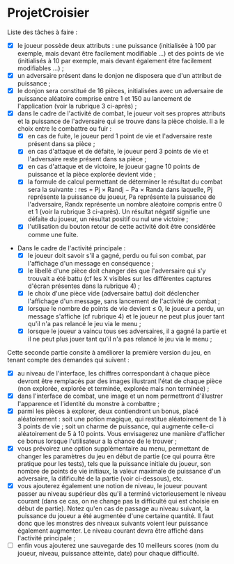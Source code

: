 # ProjetCroisier

Liste des tâches à faire :

- [x] le joueur possède deux attributs : une puissance (initialisée à 100 par exemple, mais devant être facilement modifiable ...) et des points de vie (initialisés à 10 par exemple, mais devant également être facilement modifiables ...) ;
- [x] un adversaire présent dans le donjon ne disposera que d'un attribut de puissance ;
- [x] le donjon sera constitué de 16 pièces, initialisées avec un adversaire de puissance aléatoire comprise entre 1 et 150 au lancement de l'application (voir la rubrique 3 ci-après) ;
- [x] dans le cadre de l'activité de combat, le joueur voit ses propres attributs et la puissance de l'adversaire qui se trouve dans la pièce choisie. Il a le choix entre le combattre ou fuir :
  - [x] en cas de fuite, le joueur perd 1 point de vie et l'adversaire reste présent dans sa pièce ;
  - [x] en cas d'attaque et de défaite, le joueur perd 3 points de vie et l'adversaire reste présent dans sa pièce ;
  - [x] en cas d'attaque et de victoire, le joueur gagne 10 points de puissance et la pièce explorée devient vide ;
  - [x] la formule de calcul permettant de déterminer le résultat du combat sera la suivante : res = Pj × Randj − Pa × Randa dans laquelle, Pj représente la puissance du joueur, Pa représente la puissance de l'adversaire, Randx représente un nombre aléatoire compris entre 0 et 1 (voir la rubrique 3 ci-après). Un résultat négatif signifie une défaite du joueur, un résultat positif ou nul une victoire ;
  - [x] l'utilisation du bouton retour de cette activité doit être considérée comme une fuite.
- Dans le cadre de l'activité principale :
  - [x] le joueur doit savoir s'il a gagné, perdu ou fui son combat, par l'affichage d'un message en conséquence ;
  - [x] le libellé d'une pièce doit changer dès que l'adversaire qui s'y trouvait a été battu (cf les X visibles sur les différentes captures d'écran présentes dans la rubrique 4) ;
  - [x] le choix d'une pièce vide (adversaire battu) doit déclencher l'affichage d'un message, sans lancement de l'activité de combat ;
  - [x] lorsque le nombre de points de vie devient ≤ 0, le joueur a perdu, un message s'affiche (cf rubrique 4) et le joueur ne peut plus jouer tant qu'il n'a pas relancé le jeu via le menu ;
  - [x] lorsque le joueur a vaincu tous ses adversaires, il a gagné la partie et il ne peut plus jouer tant qu'il n'a pas relancé le jeu via le menu ;

Cette seconde partie consite à améliorer la première version du jeu, en tenant compte des demandes qui suivent :

- [x] au niveau de l'interface, les chiffres correspondant à chaque pièce devront être remplacés par des images illustrant l'état de chaque pièce (non explorée, explorée et terminée, explorée mais non terminée) ;
- [x] dans l'interface de combat, une image et un nom permettront d'illustrer l'apparence et l'identité du monstre à combattre ;
- [x] parmi les pièces à explorer, deux contiendront un bonus, placé aléatoirement : soit une potion magique, qui restitue aléatoirement de 1 à 3 points de vie ; soit un charme de puissance, qui augmente celle-ci aléatoirement de 5 à 10 points. Vous envisagerez une manière d'afficher ce bonus lorsque l'utilisateur a la chance de le trouver ;
- [x] vous prévoirez une option supplémentaire au menu, permettant de changer les paramètres du jeu en début de partie (ce qui pourra être pratique pour les tests), tels que la puissance initiale du joueur, son nombre de points de vie initiaux, la valeur maximale de puissance d'un adversaire, la difificulté de la partie (voir ci-dessous), etc.
- [x] vous ajouterez également une notion de niveau, le joueur pouvant passer au niveau supérieur dès qu'il a terminé victorieusement le niveau courant (dans ce cas, on ne change pas la difficulté qui est choisie en début de partie). Notez qu'en cas de passage au niveau suivant, la puissance du joueur a été augmentée d'une certaine quantité. Il faut donc que les monstres des niveaux suivants voient leur puissance également augmenter. Le niveau courant devra être affiché dans l'activité principale ;
- [ ] enfin vous ajouterez une sauvegarde des 10 meilleurs scores (nom du joueur, niveau, puissance atteinte, date) pour chaque difficulté.
